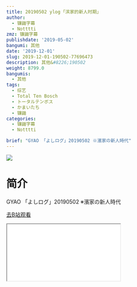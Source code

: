 ```yaml
---
title: 20190502 ylog ｢滨家的新人时期｣
author:
  - 镰鼬字幕
  - Notttti
zmz: 镰鼬字幕
publishdate: '2019-05-02'
bangumi: 其他
date: '2019-12-01'
slug: 2019-12-01-190502-77696473
description: 其他&#8226;190502
weight: 8799.0
bangumis:
  - 其他
tags:
  - 综艺
  - Total Ten Bosch
  - トータルテンボス
  - かまいたち
  - 镰鼬
categories:
  - 镰鼬字幕
  - Notttti

brief: "GYAO 「よしログ」20190502 ※濱家の新人時代"
---
```

![](https://raw.githubusercontent.com/tcgriffith/owaraisite/master/static/tmpimg/0bc260d966f192b4ef6ac900b282b868bb6528f3.jpg.480.jpg)
# 简介  
GYAO
「よしログ」20190502
※濱家の新人時代  

[去B站观看](https://www.bilibili.com/video/av77696473/)
<div class ="resp-container"><iframe class="testiframe" src="//player.bilibili.com/player.html?aid=77696473"", scrolling="no", allowfullscreen="true" > </iframe></div> 
